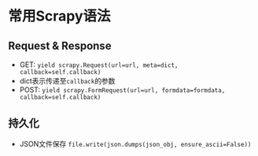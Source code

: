 # 常用Scrapy语法

## Request & Response

 - GET: `yield scrapy.Request(url=url, meta=dict, callback=self.callback)`
  - dict表示传递至`callback`的参数
 - POST: `yield scrapy.FormRequest(url=url, formdata=formdata, callback=self.callback)`

## 持久化
 - JSON文件保存 `file.write(json.dumps(json_obj, ensure_ascii=False))`